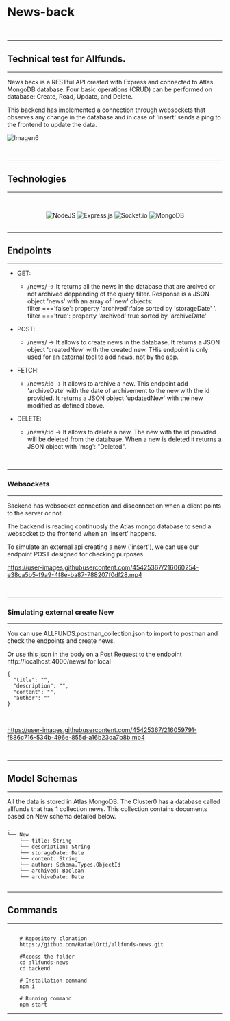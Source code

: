 


# News-back

<br/>

---
## Technical test for Allfunds.
---

News back is a RESTful API created with Express and connected to Atlas MongoDB database. Four basic operations (CRUD) can be performed on database: Create, Read, Update, and Delete. 

This backend has implemented a connection through websockets that observes any change in the database and in case of 'insert' sends a ping to the frontend to update the data.
<br/>

![Imagen6](https://user-images.githubusercontent.com/45425367/216063687-26baa507-89e9-4701-9282-3937843d9ef9.png)


<br/>

---
## **Technologies**
---

<div align="center">

<br/>

![NodeJS](https://img.shields.io/badge/node.js-6DA55F?style=for-the-badge&logo=node.js&logoColor=white)
![Express.js](https://img.shields.io/badge/express.js-%23404d59.svg?style=for-the-badge&logo=express&logoColor=%2361DAFB)
![Socket.io](https://img.shields.io/badge/Socket.io-black?style=for-the-badge&logo=socket.io&badgeColor=010101)
![MongoDB](https://img.shields.io/badge/mongodb-%2320232a.svg?style=for-the-badge&logo=mongodb&logoColor=%2361DAFB)
<br/>
<br/>
</div>



---
## **Endpoints**
---


- GET:

  - /news/ -> It returns all the news in the database that are arcived or not archived deppending of the query filter. Response is a JSON object 'news' with an array of 'new' objects:
  <br>  filter ==='false': property 'archived':false sorted by 'storageDate' '.
  <br>  filter ==='true': property 'archived':true sorted by 'archiveDate'

- POST:

  - /news/ -> It allows to create news in the database. It returns a JSON object 'createdNew' with the created new. THis endpoint is only used for an external tool to add news, not by the app.

- FETCH:

  - /news/:id -> It allows to archive a new. This endpoint add 'archiveDate' with the date of archivement to the new with the id provided. It returns a JSON object 'updatedNew' with the new modified as defined above.

- DELETE:
  - /news/:id -> It allows to delete a new. The new with the id provided will be deleted from the database. When a new is deleted it returns a JSON object with 'msg': "Deleted".

<br/>

---
### **Websockets**
---
Backend has websocket connection and disconnection when a client points to the server or not.

The backend is reading continuosly the Atlas mongo database to send a websocket to the frontend when an 'insert' happens.

To simulate an external api creating a new ('insert'), we can use our endpoint POST designed for checking purposes.
<br/>


https://user-images.githubusercontent.com/45425367/216060254-e38ca5b5-f9a9-4f8e-ba87-788207f0df28.mp4


<br/>

---
### **Simulating external create New**
---

You can use ALLFUNDS.postman_collection.json to import to postman and check the endpoints and create news.

Or use this json in the body on a Post Request to the endpoint http://localhost:4000/news/ for local
<br/>

```
{
  "title": "",
  "description": "",
  "content": "",
  "author": ""
}
```
<br/>

https://user-images.githubusercontent.com/45425367/216059791-f886c716-534b-496e-855d-a16b23da7b8b.mp4

<br/>



---
## **Model Schemas**
---

All the data is stored in Atlas MongoDB. The Cluster0 has  a database called allfunds that has 1 collection news. This collection contains documents based on New schema detailed below.
<br/>
```
.
└── New
    └── title: String
    └── description: String
    └── storageDate: Date
    └── content: String
    └── author: Schema.Types.ObjectId
    └── archived: Boolean
    └── archiveDate: Date
  
```



---
## Commands
---
```shell
   
    # Repository clonation
    https://github.com/RafaelOrti/allfunds-news.git

    #Access the folder
    cd allfunds-news
    cd backend

    # Installation command
    npm i

    # Running command
    npm start

```
---
<br/>

